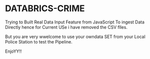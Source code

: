 # DATABRICS-CRIME

Trying to Built Real Data Input Feature from JavaScript To ingest Data Directly hence for Current USe i have removed the CSV fIles.

But you are very wwelcome to use your owndata SET from your Local Police Station to test the Pipeline.

EnjoYY!!
